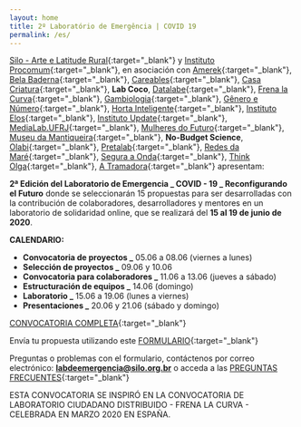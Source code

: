 ```yaml
---
layout: home
title: 2º Laboratório de Emergência | COVID 19
permalink: /es/
---
```



[Silo - Arte e Latitude Rural](https://silo.org.br/){:target="_blank"} y [Instituto Procomum](https://www.procomum.org/){:target="_blank"}, en asociación con [Amerek](https://twitter.com/amerek_ufmg){:target="_blank"}, [Bela Baderna](http://belabaderna.com.br/){:target="_blank"}, [Careables](https://www.careables.org/){:target="_blank"}, [Casa Criatura](https://www.instagram.com/casacriatura/){:target="_blank"}, **Lab Coco**, [Datalabe](https://datalabe.org/){:target="_blank"}, [Frena la Curva](https://frenalacurva.net/){:target="_blank"}, [Gambiologia](http://www.gambiologia.net/blog/){:target="_blank"}, [Gênero e Número](http://www.generonumero.media/){:target="_blank"},
[Horta Inteligente](https://hortainteligente.wixsite.com/hortainteligente){:target="_blank"}, [Instituto Elos](https://institutoelos.org/){:target="_blank"}, [Instituto Update](https://www.institutoupdate.org.br/){:target="_blank"}, [MediaLab.UFRJ](href="http://medialabufrj.net/"){:target="_blank"}, [Mulheres do Futuro](https://www.instagram.com/mulheresdofuturopa/){:target="_blank"}, [Museu da Mantiqueira](https://museudamantiqueira.com.br/){:target="_blank"}, **No-Budget Science**, [Olabi](https://www.olabi.org.br){:target="_blank"}, [Pretalab](https://www.pretalab.com/){:target="_blank"}, [Redes da Maré](http://www.redesdamare.org.br/){:target="_blank"}, [Segura a Onda](https://seguraaonda.com.br/){:target="_blank"}, [Think Olga](https://www.thinkolga.com/){:target="_blank"}, [A Tramadora](https://www.tramadora.net/){:target="_blank"} apresentam:

**2ª Edición del Laboratorio de Emergencia _ COVID - 19 _ Reconfigurando el Futuro** donde se seleccionarán 15 propuestas para ser desarrolladas con la contribución de colaboradores, desarrolladores y mentores en un laboratorio de solidaridad online, que se realizará del **15 al 19 de junio de 2020**.


**CALENDARIO:**
  
* **Convocatoria de proyectos       _** 05.06 a 08.06 (viernes a lunes)
* **Selección de proyectos          _** 09.06 y 10.06
* **Convocatoria para colaboradores _** 11.06 a 13.06 (jueves a sábado)
* **Estructuración de equipos       _** 14.06 (domingo)
* **Laboratorio                     _** 15.06 a 19.06 (lunes a viernes) 
* **Presentaciones                  _** 20.06 y 21.06 (sábado y domingo)



[CONVOCATORIA COMPLETA](/2ed/media/docs/ES_PROYECTOS_LAB_DE_EMERGENCIA.pdf){:target="_blank"} 


Envía tu propuesta utilizando este [FORMULARIO](https://forms.gle/aVSeVZ793wgiNiQd7){:target="_blank"}
  
  
Preguntas o problemas con el formulario, contáctenos por correo electrónico:  **labdeemergencia@silo.org.br** 
o acceda a las [PREGUNTAS FRECUENTES](/2ed/dicas/perguntas-frequentes){:target="_blank"}

ESTA CONVOCATORIA SE INSPIRÓ EN LA CONVOCATORIA DE LABORATORIO CIUDADANO DISTRIBUIDO - FRENA LA CURVA - CELEBRADA EN MARZO 2020 EN ESPAÑA.
